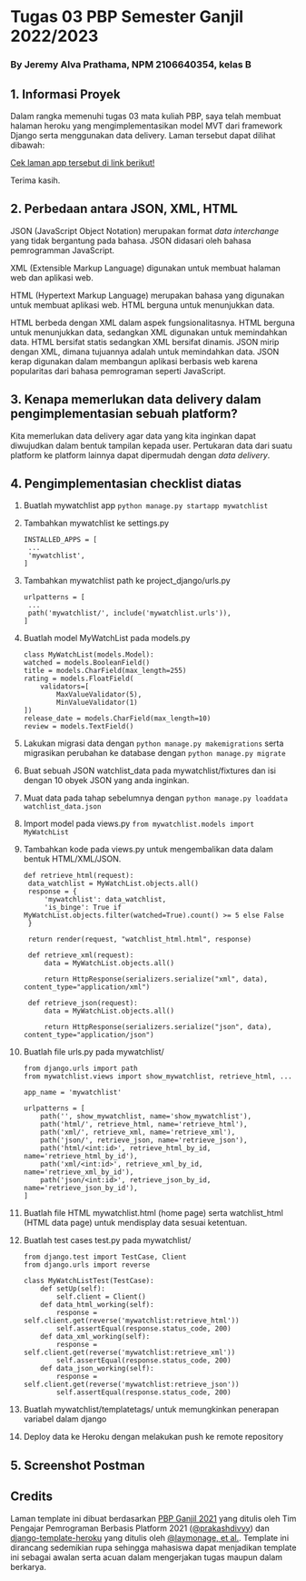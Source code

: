 # Tugas 03 PBP Semester Ganjil 2022/2023
### By Jeremy Alva Prathama, NPM 2106640354, kelas B


## 1. Informasi Proyek
Dalam rangka memenuhi tugas 03 mata kuliah PBP, saya telah membuat halaman heroku yang mengimplementasikan model MVT dari framework Django serta menggunakan data delivery. Laman tersebut dapat dilihat dibawah:  

[Cek laman app tersebut di link berikut!](https://pbp-assignment-02.herokuapp.com/)

Terima kasih.


## 2. Perbedaan antara JSON, XML, HTML
JSON (JavaScript Object Notation) merupakan format *data interchange* yang tidak bergantung pada bahasa. JSON didasari oleh bahasa pemrogramman JavaScript. 

XML (Extensible Markup Language) digunakan untuk membuat halaman web dan aplikasi web.

HTML (Hypertext Markup Language) merupakan bahasa yang digunakan untuk membuat aplikasi web. HTML berguna untuk menunjukkan data. 

HTML berbeda dengan XML dalam aspek fungsionalitasnya. HTML berguna untuk menunjukkan data, sedangkan XML digunakan untuk memindahkan data. HTML bersifat statis sedangkan XML bersifat dinamis. JSON mirip dengan XML, dimana tujuannya adalah untuk memindahkan data. JSON kerap digunakan dalam membangun aplikasi berbasis web karena popularitas dari bahasa pemrograman seperti JavaScript.


## 3. Kenapa memerlukan data delivery dalam pengimplementasian sebuah platform?
Kita memerlukan data delivery agar data yang kita inginkan dapat diwujudkan dalam bentuk tampilan kepada user. Pertukaran data dari suatu platform ke platform lainnya dapat dipermudah dengan *data delivery*.


## 4. Pengimplementasian checklist diatas
1. Buatlah mywatchlist app
   ```python manage.py startapp mywatchlist```
2. Tambahkan mywatchlist ke settings.py
   ```
   INSTALLED_APPS = [
    ...
    'mywatchlist',
   ]
   ```
3. Tambahkan mywatchlist path ke project_django/urls.py
   ```
   urlpatterns = [
    ...
    path('mywatchlist/', include('mywatchlist.urls')),
   ]
   ```
4. Buatlah model MyWatchList pada models.py
    ```
    class MyWatchList(models.Model):
    watched = models.BooleanField()
    title = models.CharField(max_length=255)
    rating = models.FloatField(
        validators=[
            MaxValueValidator(5),
            MinValueValidator(1)
    ])
    release_date = models.CharField(max_length=10)
    review = models.TextField()
    ```
5. Lakukan migrasi data dengan ```python manage.py makemigrations``` serta migrasikan perubahan ke database dengan ```python manage.py migrate```
6. Buat sebuah JSON watchlist_data pada mywatchlist/fixtures dan isi dengan 10 obyek JSON yang anda inginkan.
7. Muat data pada tahap sebelumnya dengan ```python manage.py loaddata watchlist_data.json```
8. Import model pada views.py ```from mywatchlist.models import MyWatchList```
9. Tambahkan kode pada views.py untuk mengembalikan data dalam bentuk HTML/XML/JSON.
   ```
   def retrieve_html(request):
    data_watchlist = MyWatchList.objects.all()
    response = {
        'mywatchlist': data_watchlist,
        'is_binge': True if MyWatchList.objects.filter(watched=True).count() >= 5 else False
    }

    return render(request, "watchlist_html.html", response)

    def retrieve_xml(request):
        data = MyWatchList.objects.all()

        return HttpResponse(serializers.serialize("xml", data), content_type="application/xml")

    def retrieve_json(request):
        data = MyWatchList.objects.all()

        return HttpResponse(serializers.serialize("json", data), content_type="application/json")
    ```
   
10. Buatlah file urls.py pada mywatchlist/
    ```
    from django.urls import path
    from mywatchlist.views import show_mywatchlist, retrieve_html, ...

    app_name = 'mywatchlist'

    urlpatterns = [
        path('', show_mywatchlist, name='show_mywatchlist'),
        path('html/', retrieve_html, name='retrieve_html'),
        path('xml/', retrieve_xml, name='retrieve_xml'),
        path('json/', retrieve_json, name='retrieve_json'),
        path('html/<int:id>', retrieve_html_by_id, name='retrieve_html_by_id'),
        path('xml/<int:id>', retrieve_xml_by_id, name='retrieve_xml_by_id'),
        path('json/<int:id>', retrieve_json_by_id, name='retrieve_json_by_id'),
    ]
    ```
11. Buatlah file HTML mywatchlist.html (home page) serta watchlist_html (HTML data page) untuk mendisplay data sesuai ketentuan.
12. Buatlah test cases test.py pada mywatchlist/
    ```
    from django.test import TestCase, Client
    from django.urls import reverse

    class MyWatchListTest(TestCase):
        def setUp(self):
            self.client = Client()
        def data_html_working(self):
            response = self.client.get(reverse('mywatchlist:retrieve_html'))
            self.assertEqual(response.status_code, 200)
        def data_xml_working(self):
            response = self.client.get(reverse('mywatchlist:retrieve_xml'))
            self.assertEqual(response.status_code, 200)
        def data_json_working(self):
            response = self.client.get(reverse('mywatchlist:retrieve_json'))
            self.assertEqual(response.status_code, 200)
    ```
13. Buatlah mywatchlist/templatetags/ untuk memungkinkan penerapan variabel dalam django
14. Deploy data ke Heroku dengan melakukan push ke remote repository


## 5. Screenshot Postman


## Credits

Laman template ini dibuat berdasarkan [PBP Ganjil 2021](https://gitlab.com/PBP-2021/pbp-lab) yang ditulis oleh Tim Pengajar Pemrograman Berbasis Platform 2021 ([@prakashdivyy](https://gitlab.com/prakashdivyy)) dan [django-template-heroku](https://github.com/laymonage/django-template-heroku) yang ditulis oleh [@laymonage, et al.](https://github.com/laymonage). Template ini dirancang sedemikian rupa sehingga mahasiswa dapat menjadikan template ini sebagai awalan serta acuan dalam mengerjakan tugas maupun dalam berkarya.